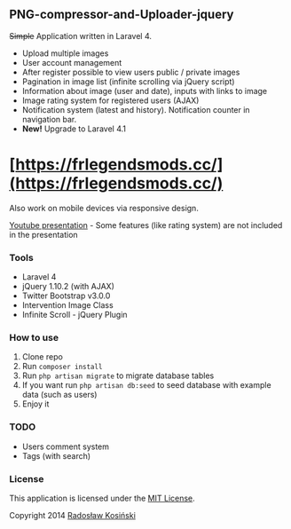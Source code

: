 ## PNG-compressor-and-Uploader-jquery

~~Simple~~ Application written in Laravel 4.
- Upload multiple images
- User account management
- After register possible to view users public / private images
- Pagination in image list (infinite scrolling via jQuery script)
- Information about image (user and date), inputs with links to image
- Image rating system for registered users (AJAX)
- Notification system (latest and history). Notification counter in navigation bar.
- **New!** Upgrade to Laravel 4.1
# [https://frlegendsmods.cc/](https://frlegendsmods.cc/)
Also work on mobile devices via responsive design.

[Youtube presentation](http://www.youtube.com/watch?v=3lrkrJQlNJ0) - Some features (like rating system) are not included in the presentation

### Tools

- Laravel 4
- jQuery 1.10.2 (with AJAX)
- Twitter Bootstrap v3.0.0
- Intervention Image Class
- Infinite Scroll - jQuery Plugin

### How to use

1. Clone repo
2. Run `composer install`
3. Run `php artisan migrate` to migrate database tables
3. If you want run `php artisan db:seed` to seed database with example data (such as users)
4. Enjoy it

### TODO

- Users comment system
- Tags (with search)

### License

This application is licensed under the [MIT License](http://opensource.org/licenses/MIT).

Copyright 2014 [Radosław Kosiński](http://rkosinski.pl/)

